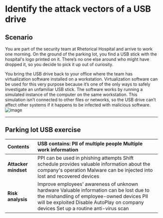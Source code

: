 # Identify the attack vectors of a USB drive

## Scenario

You are part of the security team at Rhetorical Hospital and arrive to work one morning. On the ground of the parking lot, you find a USB stick with the hospital's logo printed on it. There’s no one else around who might have dropped it, so you decide to pick it up out of curiosity.

You bring the USB drive back to your office where the team has virtualization software installed on a workstation. Virtualization software can be used for this very purpose because it’s one of the only ways to safely investigate an unfamiliar USB stick. The  software works by running a simulated instance of the computer on the same workstation. This simulation isn’t connected to other files or networks, so the USB drive can’t affect other systems if it happens to be infected with malicious software.
![image](https://github.com/user-attachments/assets/d7650c35-e7ea-4b1d-88e4-8ae0b83c16df)


---

## **Parking lot USB exercise**


| Contents | USB contains: PII of multiple people Multiple work information |
| :---- | :---- |
| **Attacker mindset** | PPI can be used in phishing attempts Shift schedule provides valuable information about the company's operation Malware can be injected into lost and recovered devices |
| **Risk analysis** | Improve employees' awareness of unknown hardware Valuable information can be lost due to the mishandling of employee-owned devices PII will be exploited Disable AutoPlay on company devices Set up a routine anti-virus scan |

